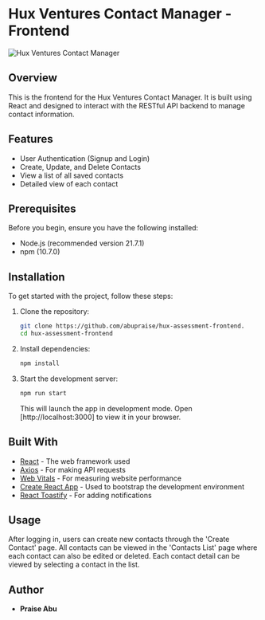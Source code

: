 
# Hux Ventures Contact Manager - Frontend

![Hux Ventures Contact Manager](public/screencapture-localhost-3000-home-2024-05-04-10_27_22)


## Overview
This is the frontend for the Hux Ventures Contact Manager. It is built using React and designed to interact with the RESTful API backend to manage contact information.

## Features
- User Authentication (Signup and Login)
- Create, Update, and Delete Contacts
- View a list of all saved contacts
- Detailed view of each contact

## Prerequisites
Before you begin, ensure you have the following installed:
- Node.js (recommended version 21.7.1)
- npm (10.7.0)

## Installation

To get started with the project, follow these steps:

1. Clone the repository:
   ```bash
   git clone https://github.com/abupraise/hux-assessment-frontend.
   cd hux-assessment-frontend
   ```

2. Install dependencies:
   ```bash
   npm install
   ```

3. Start the development server:
   ```bash
   npm run start
   ```

   This will launch the app in development mode. Open [http://localhost:3000] to view it in your browser.

## Built With
- [React](https://reactjs.org/) - The web framework used
- [Axios](https://github.com/axios/axios) - For making API requests
- [Web Vitals](https://web.dev/vitals/) - For measuring website performance
- [Create React App](https://create-react-app.dev/) - Used to bootstrap the development environment
- [React Toastify](https://www.npmjs.com/package/react-toastify) - For adding notifications


## Usage
After logging in, users can create new contacts through the 'Create Contact' page. All contacts can be viewed in the 'Contacts List' page where each contact can also be edited or deleted. Each contact detail can be viewed by selecting a contact in the list.

## Author
- **Praise Abu**
